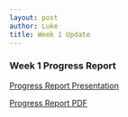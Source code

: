 ```yaml
---
layout: post
author: Luke
title: Week 1 Update
---
```


### Week 1 Progress Report

[Progress Report Presentation]({{site.url}}/assets/pptx/presentation-week-01.pptx)

[Progress Report PDF]({{site.url}}/assets/pdfs/progress-week-01.pdf)
